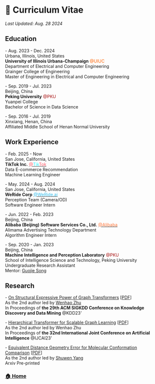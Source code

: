 # 💼 Curriculum Vitae

*Last Updated: Aug. 28 2024*

## Education
\- Aug. 2023 - Dec. 2024\
Urbana, Illinois, United States\
**University of Illinois Urbana-Champaign** <span style="color:#ff6200">@UIUC</span>\
Department of Electrical and Computer Engineering\
Grainger College of Engineering\
Master of Engineering in Electrical and Computer Engineering

\- Sep. 2019 - Jul. 2023\
Beijing, China\
**Peking University** <span style="color:#a60f0f">@PKU</span>\
Yuanpei College\
Bachelor of Science in Data Science

\- Sep. 2016 - Jul. 2019\
Xinxiang, Henan, China\
Affiliated Middle School of Henan Normal University


## Work Experience
\- Feb. 2025 - Now\
San Jose, California, United States\
**TikTok Inc.** [<span style="color:#ff5967">@</span>](https://www.tiktok.com/about?lang=en)[<span style="color:#29f4ff">Tik</span>](https://www.tiktok.com/about?lang=en)[<span style="color:#ff5967">Tok</span>](https://www.tiktok.com/about?lang=en)\
Data E-commerce Recommendation\
Machine Learning Engineer

\- May. 2024 - Aug. 2024\
San Jose, California, United States\
**WeRide Corp** [<span style="color:#31bceb">@WeRide.ai</span>](https://www.weride.ai/)\
Perception Team (Camera/OD)\
Software Engineer Intern

\- Jun. 2022 - Feb. 2023\
Beijing, China\
**Alibaba (Beijing) Software Services Co., Ltd.** [<span style="color:#ff7438">@Alibaba</span>](https://www.alibabagroup.com/en-US/)\
Alimama Advertising Technology Department\
Algorithm Engineer Intern

\- Sep. 2020 - Jan. 2023\
Beijing, China\
**Machine Intelligence and Perception Laboratory** <span style="color:#a60f0f">@PKU</span>\
School of Intelligence Science and Technology, Peking University\
Undergraduate Research Assistant\
Mentor: [Guojie Song](https://scholar.google.com.hk/citations?user=a832IIMAAAAJ&hl=en)

## Research
\- [On Structural Expressive Power of Graph Transformers](https://dl.acm.org/doi/10.1145/3580305.3599451) [[PDF](https://dl.acm.org/doi/pdf/10.1145/3580305.3599451)]\
As the 2nd author led by [Wenhao Zhu](https://scholar.google.com/citations?hl=en&user=ImQQVygAAAAJ)\
In Proceedings of **the 29th ACM SIGKDD Conference on Knowledge Discovery and Data Mining** @KDD23’

\- [Hierarchical Transformer for Scalable Graph Learning](https://www.ijcai.org/proceedings/2023/523) [[PDF](https://www.ijcai.org/proceedings/2023/0523.pdf)]\
As the 2nd author led by Wenhao Zhu\
In Proceedings of **the 32nd International Joint Conference on Artificial Intelligence** @IJCAI23’

\- [Equivalent Distance Geometry Error for Molecular Conformation Comparison](https://arxiv.org/abs/2201.08714) [[PDF](https://arxiv.org/pdf/2201.08714.pdf)]\
As the 2nd author led by [Shuwen Yang](https://scholar.google.com/citations?hl=en&user=mGpZECcAAAAJ)\
Arxiv Pre-printed


### [🏠 Home](./README.md)